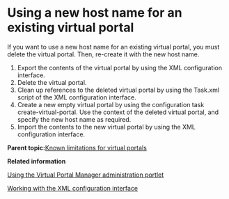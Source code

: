 # Using a new host name for an existing virtual portal

If you want to use a new host name for an existing virtual portal, you must delete the virtual portal. Then, re-create it with the new host name.

1.  Export the contents of the virtual portal by using the XML configuration interface.
2.  Delete the virtual portal.
3.  Clean up references to the deleted virtual portal by using the Task.xml script of the XML configuration interface.
4.  Create a new empty virtual portal by using the configuration task create-virtual-portal. Use the context of the deleted virtual portal, and specify the new host name as required.
5.  Import the contents to the new virtual portal by using the XML configuration interface.

**Parent topic:**[Known limitations for virtual portals](../admin-system/advpref_limits.md)

**Related information**  


[Using the Virtual Portal Manager administration portlet](../admin-system/advp_vpmgr_use.md)

[Working with the XML configuration interface](../admin-system/adxmltsk.md)

